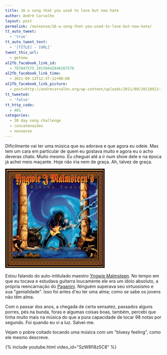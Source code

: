 ```yaml
---
title: 16 a song that you used to love but now hate
author: André Carvalho
layout: post
permalink: /nonsense/16-a-song-that-you-used-to-love-but-now-hate/
tt_auto_tweet:
  - 'true'
tt_auto_tweet_text:
  - '[TITLE] - [URL]'
tweet_this_url:
  - getnew
al2fb_facebook_link_id:
  - 787847575_10150442848267576
al2fb_facebook_link_time:
  - 2011-09-13T12:37:12+00:00
al2fb_facebook_link_picture:
  - post=http://andrecarvalho.org/wp-content/uploads/2011/09/20110913-123026.jpg
tt_tweeted:
  - 'false'
tt_http_code:
  - 401
categories:
  - 30 day song challenge
  - concatenações
  - nonsense
---
```


Dificilmente vai ter uma música que eu adorava e que agora eu odeie. Mas tem um cara em particular de quem eu gostava muito e agora eu o acho deveras chato. Muito mesmo. Eu cheguei até a ir num show dele e na época já achei meio maçante. Hoje não iria nem de graça. Ah, talvez de graça.

![20110913-123026.jpg](/wp-content/uploads/2011/09/20110913-123026.jpg)

Estou falando do auto-intitulado maestro [Yngwie Malmsteen](http://en.wikipedia.org/wiki/Yngwie_Malmsteen). No tempo em que eu tocava e estudava guitarra loucamente ele era um ídolo absoluto, a própria reencarnação do [Paganini](http://pt.wikipedia.org/wiki/Niccol%C3%B2_Paganini). Ninguém superava seu virtuosismo e sua "genialidade". Isso foi antes d'eu ter uma alma; como se sabe os jovens não têm alma.

Com o passar dos anos, a chegada de certa sensatez, passados alguns porres, pés na bunda, foras e algumas coisas boas, também, percebi que tinha muito mais na música do que a pura capacidade de tocar 98 notas por segundo. Foi quando eu vi a luz. Salvei-me.

Vejam o pobre coitado tocando uma música com um "bluesy feeling", como ele mesmo descreve.

{% include youtube.html video_id="SzW8fi8z5C8" %}
